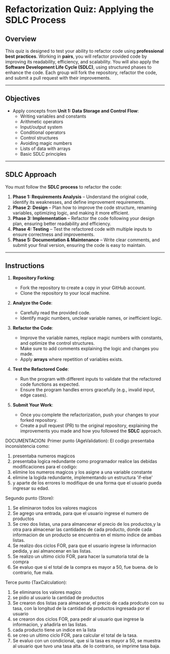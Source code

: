 
# Refactorization Quiz: Applying the SDLC Process

## Overview

This quiz is designed to test your ability to refactor code using **professional best practices**. Working in **pairs**, you will refactor provided code by improving its readability, efficiency, and scalability. You will also apply the **Software Development Life Cycle (SDLC)**, using structured phases to enhance the code. Each group will fork the repository, refactor the code, and submit a pull request with their improvements.

---

## Objectives

- Apply concepts from **Unit 1: Data Storage and Control Flow**:
  - Writing variables and constants
  - Arithmetic operators
  - Input/output system
  - Conditional operators
  - Control structures
  - Avoiding magic numbers
  - Lists of data with arrays
  - Basic SDLC principles

---

## SDLC Approach

You must follow the **SDLC process** to refactor the code:

1. **Phase 1: Requirements Analysis** – Understand the original code, identify its weaknesses, and define improvement requirements.
2. **Phase 2: Design** – Plan how to improve the code structure, renaming variables, optimizing logic, and making it more efficient.
3. **Phase 3: Implementation** – Refactor the code following your design plan, ensuring better readability and efficiency.
4. **Phase 4: Testing** – Test the refactored code with multiple inputs to ensure correctness and improvements.
5. **Phase 5: Documentation & Maintenance** – Write clear comments, and submit your final version, ensuring the code is easy to maintain.

---

## Instructions

1. **Repository Forking**:
   - Fork the repository to create a copy in your GitHub account.
   - Clone the repository to your local machine.

2. **Analyze the Code**:
   - Carefully read the provided code.
   - Identify magic numbers, unclear variable names, or inefficient logic.

3. **Refactor the Code**:
   - Improve the variable names, replace magic numbers with constants, and optimize the control structures.
   - Make sure to add comments explaining the logic and changes you made.
   - Apply **arrays** where repetition of variables exists.

4. **Test the Refactored Code**:
   - Run the program with different inputs to validate that the refactored code functions as expected.
   - Ensure the program handles errors gracefully (e.g., invalid input, edge cases).

5. **Submit Your Work**:
   - Once you complete the refactorization, push your changes to your forked repository.
   - Create a pull request (PR) to the original repository, explaining the improvements you made and how you followed the **SDLC** approach.

DOCUMENTACION:
Primer punto (AgeValidation):
El codigo presentaba inconsistencia como: 
1. presentaba numeros magicos
2. presentaba logica redundante
como programador realice las debidas modificaciones para el codigo:
1. elimine los numeros magicos y los asigne a una variable constante
2. elimine la logida redundante, implementando un estructura 'if-else'
3. y aparte de los errores lo modifique de una forma que el usuario pueda ingresar su edad.

Segundo punto (Store):
1. Se eliminaron todos los valores magicos
2. Se agrego una entrada, para que el usuario ingrese el numero de productos
3. Se creo dos listas, una para almancenar el precio de los productos,y la otra para almacenar las cantidades de cada producto, donde cada informacion de un producto se encuentra en el mismo indice de ambas listas.
4. Se realizo dos ciclos FOR, para que el usuario ingrese la informacion pedida, y asi almancenar en las listas.
5. Se realizo un ultimo ciclo FOR, para hacer la sumatoria total de la compra
6. Se evaluo que si el total de la compra es mayor a 50, fue buena. de lo contrario, fue mala.

Terce punto (TaxCalculation):
1. Se eliminaros los valores magico
2. se pidio al usuario la cantidad de productos
3. Se crearon dos listas para almacenar, el precio de cada prodcuto con su tasa, con la longitud de la cantidad de productos ingresada por el usuario
4. se crearon dos ciclos FOR, para pedir al usuario que ingrese la informacion, y añadirla en las listas.
5. cada producto tiene un indice en la lista
6. se creo un ultimo ciclo FOR, para calcular el total de la tasa.
7. Se evaluo con un condicional, que si la tasa es mayor a 50, se muestra al usuario que tuvo una tasa alta. de lo contrario, se imprime tasa baja.